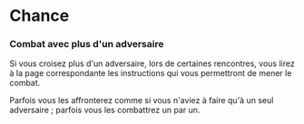 # Chance

### Combat avec plus d'un adversaire

Si vous croisez plus d'un adversaire, lors de certaines rencontres, vous lirez à la page correspondante les instructions qui vous permettront de mener le combat.

Parfois vous les affronterez comme si vous n'aviez à faire qu'à un seul adversaire ; parfois vous les combattrez un par un.
